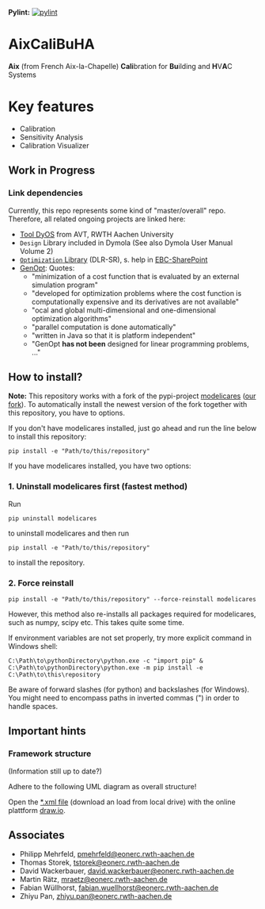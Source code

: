 **Pylint:** 
[![pylint](https://ebc.pages.rwth-aachen.de/EBC_intern/AixCaliBuHA/master/pylint.svg )](https://ebc.pages.rwth-aachen.de/EBC_intern/AixCaliBuHA/master/pylint.html )

# AixCaliBuHA

**Aix** (from French Aix-la-Chapelle) 
**Cali**bration for **Bu**ilding and **H**V**A**C Systems

# Key features
* Calibration 
* Sensitivity Analysis
* Calibration Visualizer


## Work in Progress

### Link dependencies

Currently, this repo represents some kind of "master/overall" repo. Therefore, all related ongoing projects are linked here:

*  [Tool DyOS](http://www.avt.rwth-aachen.de/cms/AVT/Forschung/Software/~iptr/DyOS/) from AVT, RWTH Aachen University
*  `Design` Library included in Dymola (See also Dymola User Manual Volume 2)
*  [`Optimization` Library](https://www.modelica.org/libraries) (DLR-SR), s. help in [EBC-SharePoint](https://ecampus.rwth-aachen.de/units/eonerc/ebc/Wiki/Optimierung%20mit%20Dymola.aspx)
*  [GenOpt](https://simulationresearch.lbl.gov/GO/): Quotes:
   * "minimization of a cost function that is evaluated by an external simulation program"
   * "developed for optimization problems where the cost function is computationally expensive and its derivatives are not available"
   * "ocal and global multi-dimensional and one-dimensional optimization algorithms"
   * "parallel computation is done automatically"
   * "written in Java so that it is platform independent"
   * "GenOpt **has not been** designed for linear programming problems, ..."

## How to install?

**Note:** This repository works with a fork of the pypi-project [modelicares](https://github.com/kdavies4/ModelicaRes) ([our fork](https://github.com/RWTH-EBC/ModelicaRes)). To automatically 
install the newest version of the fork together with this repository, you have to options.

If you don't have modelicares installed, just go ahead and run the line below to install this repository:

`pip install -e "Path/to/this/repository"`

If you have modelicares installed, you have two options:

### 1. Uninstall modelicares first (fastest method) 

Run

`pip uninstall modelicares`

to uninstall modelicares and then run

`pip install -e "Path/to/this/repository"`

to install the repository.

### 2. Force reinstall

`pip install -e "Path/to/this/repository" --force-reinstall modelicares`

However, this method also re-installs all packages required for modelicares, such as numpy, scipy etc. This takes quite some time.

If environment variables are not set properly, try more explicit command in Windows shell:

`C:\Path\to\pythonDirectory\python.exe -c "import pip" & C:\Path\to\pythonDirectory\python.exe -m pip install -e C:\Path\to\this\repository`

Be aware of forward slashes (for python) and backslashes (for Windows). You might need to encompass paths in inverted commas (") in order to handle spaces.


## Important hints

### Framework structure
(Information still up to date?)

Adhere to the following UML diagram as overall structure!

Open the [*.xml file](https://git.rwth-aachen.de/EBC/EBC_intern/modelica-calibration/blob/master/img/Calibration_Framework_EBC.xml) (download an load from local drive) with the online plattform [draw.io](draw.io).


## Associates
- Philipp Mehrfeld, pmehrfeld@eonerc.rwth-aachen.de
- Thomas Storek, tstorek@eonerc.rwth-aachen.de
- David Wackerbauer, david.wackerbauer@eonerc.rwth-aachen.de
- Martin Rätz, mraetz@eonerc.rwth-aachen.de
- Fabian Wüllhorst, fabian.wuellhorst@eonerc.rwth-aachen.de
- Zhiyu Pan, zhiyu.pan@eonerc.rwth-aachen.de


